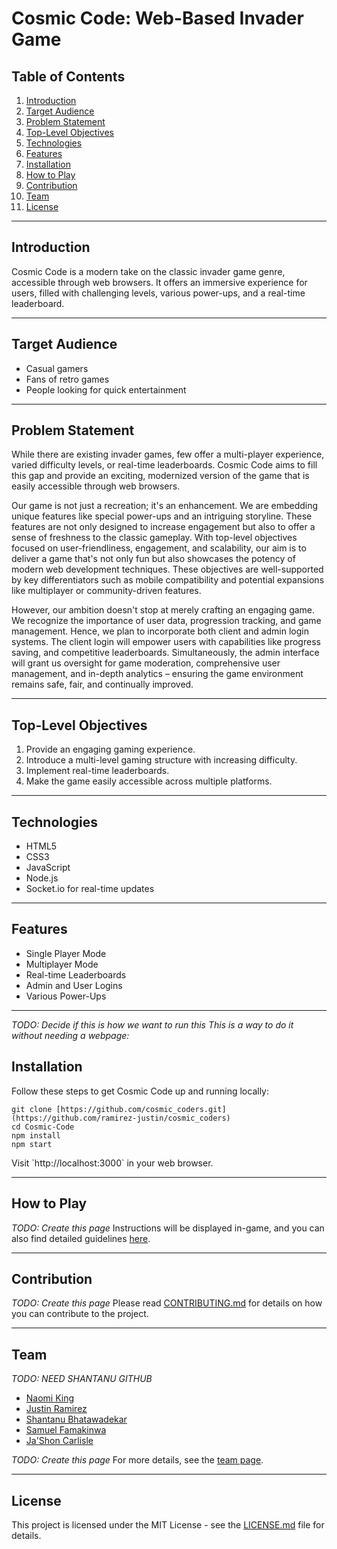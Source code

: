 # Cosmic Code: Web-Based Invader Game

## Table of Contents
1. [Introduction](#introduction)
2. [Target Audience](#target-audience)
3. [Problem Statement](#problem-statement)
4. [Top-Level Objectives](#top-level-objectives)
5. [Technologies](#technologies)
6. [Features](#features)
7. [Installation](#installation)
8. [How to Play](#how-to-play)
9. [Contribution](#contribution)
10. [Team](#team)
11. [License](#license)

---

## Introduction
Cosmic Code is a modern take on the classic invader game genre, accessible through web browsers. It offers an immersive experience for users, filled with challenging levels, various power-ups, and a real-time leaderboard.

---

## Target Audience
- Casual gamers
- Fans of retro games
- People looking for quick entertainment

---

## Problem Statement
While there are existing invader games, few offer a multi-player experience, varied difficulty levels, or real-time leaderboards. Cosmic Code aims to fill this gap and provide an exciting, modernized version of the game that is easily accessible through web browsers.

Our game is not just a recreation; it's an enhancement. We are embedding unique features like special power-ups and an intriguing storyline. These features are not only designed to increase engagement but also to offer a sense of freshness to the classic gameplay. With top-level objectives focused on user-friendliness, engagement, and scalability, our aim is to deliver a game that's not only fun but also showcases the potency of modern web development techniques. These objectives are well-supported by key differentiators such as mobile compatibility and potential expansions like multiplayer or community-driven features.

However, our ambition doesn't stop at merely crafting an engaging game. We recognize the importance of user data, progression tracking, and game management. Hence, we plan to incorporate both client and admin login systems. The client login will empower users with capabilities like progress saving, and competitive leaderboards. Simultaneously, the admin interface will grant us oversight for game moderation, comprehensive user management, and in-depth analytics – ensuring the game environment remains safe, fair, and continually improved.

---

## Top-Level Objectives
1. Provide an engaging gaming experience.
2. Introduce a multi-level gaming structure with increasing difficulty.
3. Implement real-time leaderboards.
4. Make the game easily accessible across multiple platforms.

---

## Technologies
- HTML5
- CSS3
- JavaScript
- Node.js
- Socket.io for real-time updates

---

## Features
- Single Player Mode
- Multiplayer Mode
- Real-time Leaderboards
- Admin and User Logins
- Various Power-Ups

---
_TODO: Decide if this is how we want to run this_
_This is a way to do it without needing a webpage:_
## Installation
Follow these steps to get Cosmic Code up and running locally:
```
git clone [https://github.com/cosmic_coders.git](https://github.com/ramirez-justin/cosmic_coders)
cd Cosmic-Code
npm install
npm start
```

Visit \`http://localhost:3000\` in your web browser.

---

## How to Play
_TODO: Create this page_
Instructions will be displayed in-game, and you can also find detailed guidelines [here](INSTRUCTION.md).

---

## Contribution
_TODO: Create this page_
Please read [CONTRIBUTING.md](CONTRIBUTING.md) for details on how you can contribute to the project.

---

## Team
_TODO: NEED SHANTANU GITHUB_
- [Naomi King](https://github.com/9Nking)
- [Justin Ramirez](https://github.com/ramirez-justin)
- [Shantanu Bhatawadekar]()
- [Samuel Famakinwa](https://github.com/Saibabi)
- [Ja'Shon Carlisle](https://github.com/jashon-carlisle)

_TODO: Create this page_
For more details, see the [team page](TEAM.md).

---

## License
This project is licensed under the MIT License - see the [LICENSE.md](LICENSE) file for details.
